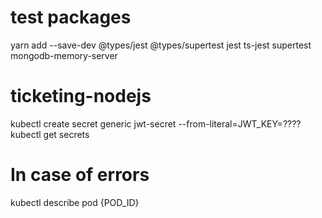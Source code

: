 # test packages

yarn add --save-dev @types/jest @types/supertest jest ts-jest supertest mongodb-memory-server

# ticketing-nodejs

kubectl create secret generic jwt-secret --from-literal=JWT_KEY=????
kubectl get secrets

# In case of errors

kubectl describe pod {POD_ID}
